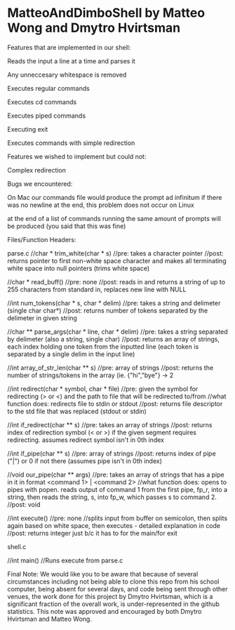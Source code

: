 # MatteoAndDimboShell by Matteo Wong and Dmytro Hvirtsman

Features that are implemented in our shell:



  Reads the input a line at a time and parses it
  
  Any unneccesary whitespace is removed
  
  Executes regular commands
  
  Executes cd commands
  
  Executes piped commands
  
  Executing exit
  
  Executes commands with simple redirection
	
	
Features we wished to implement but could not:

  Complex redirection
	
	
	
Bugs we encountered:



  On Mac our commands file would produce the prompt ad infinitum if there was no newline at the end, this problem does not occur on Linux
  
  at the end of a list of commands running the same amount of prompts will be produced (you said that this was fine)
  
  
Files/Function Headers:

  parse.c
  //char * trim_white(char * s)
  //pre: takes a character pointer
  //post: returns pointer to first non-white space character and makes all terminating white space into null pointers (trims white  space)

  //char * read_buff()
  //pre: none
  //post: reads in and returns a string of up to 255 characters from standard in, replaces new line with NULL

  //int num_tokens(char * s, char * delim)
  //pre: takes a string and delimeter (single char char*)
  //post: returns number of tokens separated by the delimeter in given string

  //char ** parse_args(char * line, char * delim)
  //pre: takes a string separated by delimeter (also a string, single char)
  //post: returns an array of strings, each index holding one token from the inputted line (each token is separated by a single   delim in the input line)
  
  //int array_of_str_len(char ** s)
  //pre: array of strings
  //post: returns the number of strings/tokens in the array (ie. {"hi","bye"} -> 2
  
  //int redirect(char * symbol, char * file)
  //pre: given the symbol for redirecting (> or <) and the path to file that will be redirected to/from
  //what function does: redirects file to stdin or stdout
  //post: returns file descriptor to the std file that was replaced (stdout or stdin)
  
  //int if_redirect(char ** s)
  //pre: takes an array of strings
  //post: returns index of redirection symbol (< or >) if the given segment requires redirecting. assumes redirect symbol isn't in 0th index
  
  //int if_pipe(char ** s)
  //pre: array of strings
  //post: returns index of pipe ("|") or 0 if not there (assumes pipe isn't in 0th index)
  
  //void our_pipe(char ** args)
  //pre: takes an array of strings that has a pipe in it in format <command 1> | <command 2>
  //what function does: opens to pipes with popen. reads output of command 1 from the first pipe, fp_r, into a string, then reads   the string, s,  into fp_w, which passes s to command 2. 
  //post: void
  
  //int execute()
  //pre: none
  //splits input from buffer on semicolon, then splits again based on white space, then executes - detailed explanation in code
  //post: returns integer just b/c it has to for the main/for exit
  
  shell.c
  
  //int main()
  //Runs execute from parse.c
  
Final Note:
  We would like you to be aware that because of several circumstances including not being able to clone this repo from his school computer, being absent for several days, and code being sent through other venues, the work done for this project by Dmytro Hvirtsman, which is a significant fraction of the overall work, is under-represented in the github statistics. This note was approved and encouraged by both Dmytro Hvirtsman and Matteo Wong.
  
